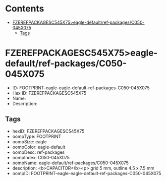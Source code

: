 



Contents
========

* [FZEREFPACKAGESC545X75>eagle-default/ref-packages/C050-045X075](#fzerefpackagesc545x75eagle-defaultref-packagesc050-045x075)
	* [Tags](#tags)

# FZEREFPACKAGESC545X75>eagle-default/ref-packages/C050-045X075

- ID: FOOTPRINT-eagle-eagle-default-ref-packages-C050-045X075
- Hex ID: FZEREFPACKAGESC545X75
- Name: 
- Description: 

## Tags

- hexID: FZEREFPACKAGESC545X75
- oompType: FOOTPRINT
- oompSize: eagle
- oompColor: eagle-default
- oompDesc: ref-packages
- oompIndex: C050-045X075
- oompName: eagle-default/ref-packages/C050-045X075
- description: &lt;b&gt;CAPACITOR&lt;/b&gt;&lt;p&gt;&#xD;
grid 5 mm, outline 4.5 x 7.5 mm
- oompID: FOOTPRINT-eagle-eagle-default-ref-packages-C050-045X075
